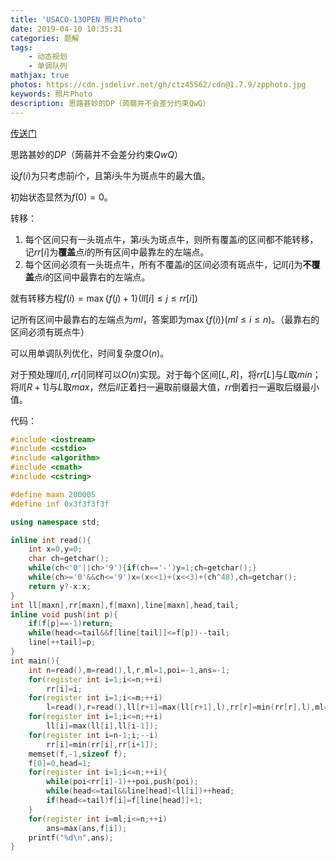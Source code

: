 ```yaml
---
title: 'USACO-13OPEN 照片Photo'
date: 2019-04-10 10:35:31
categories: 题解
tags:
	- 动态规划
	- 单调队列
mathjax: true
photos: https://cdn.jsdelivr.net/gh/ctz45562/cdn@1.7.9/zpphoto.jpg
keywords: 照片Photo
description: 思路甚妙的DP（蒟蒻并不会差分约束QwQ）
---
```


[传送门](https://www.luogu.org/problemnew/show/P3084)

思路甚妙的$DP$（蒟蒻并不会差分约束$QwQ$）

<!--more-->

设$f(i)$为只考虑前$i$个，且第$i$头牛为斑点牛的最大值。

初始状态显然为$f(0)=0$。

转移：

1. 每个区间只有一头斑点牛，第$i$头为斑点牛，则所有覆盖$i$的区间都不能转移，记$rr[i]$为**覆盖**点$i$的所有区间中最靠左的左端点。
2. 每个区间必须有一头斑点牛，所有不覆盖$i$的区间必须有斑点牛，记$ll[i]$为**不覆盖**点$i$的区间中最靠右的左端点。

就有转移方程$f(i)=\max \{f(j)+1\}(ll[i]\le j \le rr[i])$

记所有区间中最靠右的左端点为$ml$，答案即为$\max \{f(i)\}(ml\le i \le n)$。（最靠右的区间必须有斑点牛）

可以用单调队列优化，时间复杂度$O(n)​$。

对于预处理$ll[i],rr[i]​$同样可以$O(n)​$实现。对于每个区间$[L,R]​$，将$rr[L]​$与$L​$取$min​$；将$ll[R+1]​$与$L​$取$max​$，然后$ll​$正着扫一遍取前缀最大值，$rr​$倒着扫一遍取后缀最小值。

代码：

``` cpp
#include <iostream>
#include <cstdio>
#include <algorithm>
#include <cmath>
#include <cstring>

#define maxn 200005
#define inf 0x3f3f3f3f

using namespace std;

inline int read(){
	int x=0,y=0;
	char ch=getchar();
	while(ch<'0'||ch>'9'){if(ch=='-')y=1;ch=getchar();}
	while(ch>='0'&&ch<='9')x=(x<<1)+(x<<3)+(ch^48),ch=getchar();
	return y?-x:x;
}
int ll[maxn],rr[maxn],f[maxn],line[maxn],head,tail;
inline void push(int p){
	if(f[p]==-1)return;
	while(head<=tail&&f[line[tail]]<=f[p])--tail;
	line[++tail]=p;
}
int main(){
	int n=read(),m=read(),l,r,ml=1,poi=-1,ans=-1;
	for(register int i=1;i<=n;++i)
		rr[i]=i;
	for(register int i=1;i<=m;++i)
		l=read(),r=read(),ll[r+1]=max(ll[r+1],l),rr[r]=min(rr[r],l),ml=max(ml,l);
	for(register int i=1;i<=n;++i)
		ll[i]=max(ll[i],ll[i-1]);
	for(register int i=n-1;i;--i)
		rr[i]=min(rr[i],rr[i+1]);
	memset(f,-1,sizeof f);
	f[0]=0,head=1;
	for(register int i=1;i<=n;++i){
		while(poi<rr[i]-1)++poi,push(poi);
		while(head<=tail&&line[head]<ll[i])++head;
		if(head<=tail)f[i]=f[line[head]]+1;
	}
	for(register int i=ml;i<=n;++i)
		ans=max(ans,f[i]);
	printf("%d\n",ans);
}

```

